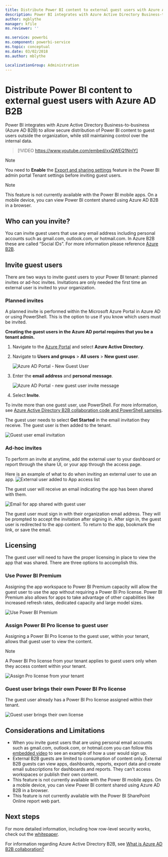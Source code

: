 ```yaml
---
title: Distribute Power BI content to external guest users with Azure AD B2B
description: Power BI integrates with Azure Active Directory Business-to-business (Azure AD B2B) to allow secure distribution of Power BI content to guest users outside the organization.
author: mgblythe
manager: kfile
ms.reviewer: ''

ms.service: powerbi
ms.component: powerbi-service
ms.topic: conceptual
ms.date: 03/02/2018
ms.author: mblythe

LocalizationGroup: Administration
---
```

# Distribute Power BI content to external guest users with Azure AD B2B

Power BI integrates with Azure Active Directory Business-to-business (Azure AD B2B) to allow secure distribution of Power BI content to guest users outside the organization, while still maintaining control over the internal data.

> [!VIDEO https://www.youtube.com/embed/xxQWEQ1NnlY]

> [!NOTE]
> You need to **Enable** the [Export and sharing settings](service-admin-portal.md#export-and-sharing-settings) feature in the Power BI admin portal Tenant settings before inviting guest users.

> [!NOTE]
> This feature is not currently available with the Power BI mobile apps. On a mobile device, you can view Power BI content shared using Azure AD B2B in a browser. 

## Who can you invite?

You can invite guest users that use any email address including personal accounts such as gmail.com, outlook.com, or hotmail.com. In Azure B2B these are called “Social IDs”. For more information please reference [Azure B2B](https://docs.microsoft.com/en-us/azure/active-directory/active-directory-b2b-what-is-azure-ad-b2b).

## Invite guest users

There are two ways to invite guest users to your Power BI tenant: planned invites or ad-hoc invites. Invitations are only needed the first time an external user is invited to your organization.

### Planned invites

A planned invite is performed within the Microsoft Azure Portal in Azure AD or using PowerShell. This is the option to use if you know which users must be invited. 

**Creating the guest users in the Azure AD portal requires that you be a tenant admin.**

1. Navigate to the [Azure Portal](https://portal.azure.com) and select **Azure Active Directory**.

2. Navigate to **Users and groups** > **All users** > **New guest user**.

    ![Azure AD Portal - New Guest User](media/service-admin-azure-ad-b2b/azuread-portal-new-guest-user.png)

3. Enter the **email address** and **personal message**.

    ![Azure AD Portal - new guest user invite message](media/service-admin-azure-ad-b2b/azuread-portal-invite-message.png)

4. Select **Invite**.

To invite more than one guest user, use PowerShell. For more information, see [Azure Active Directory B2B collaboration code and PowerShell samples](https://docs.microsoft.com/azure/active-directory/active-directory-b2b-code-samples).

The guest user needs to select **Get Started** in the email invitation they receive. The guest user is then added to the tenant.

![Guest user email invitation](media/service-admin-azure-ad-b2b/guest-user-invite-email.png)

### Ad-hoc invites

To perform an invite at anytime, add the external user to your dashboard or report through the share UI, or your app through the access page.

Here is an example of what to do when inviting an external user to use an app.
![External user added to App access list](media/service-admin-azure-ad-b2b/power-bi-app-access.png)

The guest user will receive an email indicating the app has been shared with them.

![Email for app shared with guest user](media/service-admin-azure-ad-b2b/guest-user-invite-email2.png)

The guest user must sign in with their organization email address. They will be prompted to accept the invitation after signing in. After sign in, the guest user is redirected to the app content. To return to the app, bookmark the link, or save the email.

## Licensing

The guest user will need to have the proper licensing in place to view the app that was shared. There are three options to accomplish this.

### Use Power BI Premium

Assigning the app workspace to Power BI Premium capacity will allow the guest user to use the app without requiring a Power BI Pro license. Power BI Premium also allows for apps to take advantage of other capabilities like increased refresh rates, dedicated capacity and large model sizes.

![Use Power BI Premium](media/service-admin-azure-ad-b2b/license-approach1.png)

### Assign Power BI Pro license to guest user

Assigning a Power BI Pro license to the guest user, within your tenant, allows that guest user to view the content.

> [!NOTE]
> A Power BI Pro license from your tenant applies to guest users only when they access content within your tenant.

![Assign Pro license from your tenant](media/service-admin-azure-ad-b2b/license-approach2.png)

### Guest user brings their own Power BI Pro license

The guest user already has a Power BI Pro license assigned within their tenant.

![Guest user brings their own license](media/service-admin-azure-ad-b2b/license-approach3.png)

## Considerations and Limitations

* When you invite guest users that are using personal email accounts such as gmail.com, outlook.com, or hotmail.com you can follow this [embedded video](https://docs.microsoft.com/en-us/azure/active-directory/active-directory-b2b-redemption-experience) to see an example of how a user would sign up.
* External B2B guests are limited to consumption of content only. External B2B guests can view apps, dashboards, reports, export data and create email subscriptions for dashboards and reports. They can't access workspaces or publish their own content.
* This feature is not currently available with the Power BI mobile apps. On a mobile device, you can view Power BI content shared using Azure AD B2B in a browser.
* This feature is not currently available with the Power BI SharePoint Online report web part.

## Next steps

For more detailed information, including how row-level security works, check out the [whitepaper](https://aka.ms/powerbi-b2b-whitepaper).

For information regarding Azure Active Directory B2B, see [What is Azure AD B2B collaboration?](https://docs.microsoft.com/azure/active-directory/active-directory-b2b-what-is-azure-ad-b2b)
